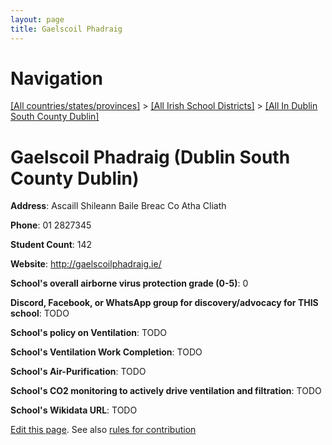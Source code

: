 ```yaml
---
layout: page
title: Gaelscoil Phadraig
---
```

# Navigation

[[All countries/states/provinces]](../../..) > [[All Irish School Districts]](../..) > [[All In Dublin South County Dublin]](..)

# Gaelscoil Phadraig (Dublin South County Dublin)

**Address**: Ascaill Shileann Baile Breac Co Atha Cliath

**Phone**: 01 2827345

**Student Count**: 142

**Website**: <http://gaelscoilphadraig.ie/>

**School's overall airborne virus protection grade (0-5)**: 0

**Discord, Facebook, or WhatsApp group for discovery/advocacy for THIS school**: TODO

**School's policy on Ventilation**: TODO

**School's Ventilation Work Completion**: TODO

**School's Air-Purification**: TODO

**School's CO2 monitoring to actively drive ventilation and filtration**: TODO

**School's Wikidata URL**: TODO


[Edit this page](https://github.com/ventilate-schools/Ireland/edit/main/./Dublin_South_County_Dublin/Gaelscoil_Phadraig.md). See also [rules for contribution](../../../contribution-rules/)